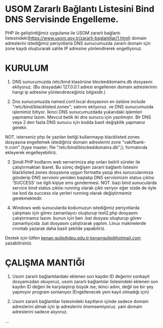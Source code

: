 # USOM Zararlı Bağlantı Listesini Bind DNS Servisinde Engelleme.

PHP ile geliştirdiğimiz uygulama ile USOM zararlı bağlantı listesindeki(https://www.usom.gov.tr/zararli-baglantilar/1.html) domain adreslerini istediğimiz periyotlarla DNS sunucumuzda zararlı domain için zone kaydı oluşturarak sahte IP adresine yönlendirerek engelliyoruz.

# KURULUM

1. DNS sunucumuzda /etc/bind klasörüne blockeddomains.db dosyasını ekliyoruz. (Bu dosyadaki 127.0.0.1 adresi engellenen domain adreslerinin hangi ip adresine yönlendireceğimiz bilgisidir.)

2. Dns sunucumuzda named.conf.local dosyasının en üstüne include "/etc/bind/blacklisted.zones"; satırını ekliyoruz. ve DNS sunucumuzda işlemimiz bitiyor. İkinci DNS sunucumuzdada yukarıdaki işlemleri yapmamız lazım. Mevcut betik iki dns sunucu için yazılmıştır. Bir DNS veya 2 den fazla DNS sunucu için kodda basit değişkilik yapmanız gerekir.

NOT. isterseniz php ile yazılan betiği kullanmayıp blacklisted.zones dosyasına engellemek istediğiniz domain adreslerini 
zone "vakifbank-tr.com" {type master; file "/etc/bind/blockeddomains.db";};
formatında ekleyerek engelleyebiliriz.

3. Şimdi PHP kodlarını web serverimiza atıp onları belirli süreler ile çalıştırmaktan ibaret. 
Bu süreç değişen zararlı bağlantı listesini blacklisted.zones dosyasına uygun formatta yazıp dns sunucularımıza gönderip DNS servisini yeniden başlatıp DNS servisimizin status çıktısı 'SUCCESS' ise ilgili kişiye sms gondermesi. 
NOT. bazı bind sunucularda service bind status çıktısı running olarak çıktı veriyor eğer sizde de öyle ise kod da success ola yerleri running olarak değiştirmemiz gerekmektedir.

4. Windows web sunucularda kodumuzun istediğimiz periyotlarda çalışması için görev zamanlayıcı oluşturup test2.php dosyasını çalıştırmamız lazım. bunun için ben .bat dosyası oluşturup görev zamanlıyıcıda .bat dosyasını çaliştirarak yaptım. Linux makinelerde crontab yazarak daha basit şekilde yapabiliriz.

Destek için lütfen kenan.gulle@dpu.edu.tr,kenangulle@hotmail.com yazabilirsiniz.


# ÇALIŞMA MANTIĞI

1. Usom zararlı bağlantılardaki eklenen son kaydın ID değerini sonkayit dosyamızdan okuyoruz, usom zararlı bağlantılar listesindeki eklenen son kaydın ID değeri ile karşılaştırıp büyük ise; ikinci adım, değil ise bir şey yapmıyor program sonlanıyor.(Engellenecek yeni kayıt olmadığı için)

2. Usom zararlı bağlantılar listesindeki kayıtların içinde sadece domain adreslerini almak için ip adreslerini önemsemiyoruz. yani domain adreslerini sadece alıyoruz.

...
